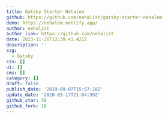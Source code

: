 ```yaml
---
title: Gatsby Starter Nehalem
github: https://github.com/nehalist/gatsby-starter-nehalem
demo: https://nehalem.netlify.app/
author: nehalist
author_link: https://github.com/nehalist
date: 2023-11-26T13:39:41.421Z
description: ''
ssg:
  - Gatsby
css: []
ui: []
cms: []
category: []
draft: false
publish_date: '2019-09-07T15:57:10Z'
update_date: '2020-03-17T21:04:39Z'
github_star: 39
github_fork: 18
---
```

